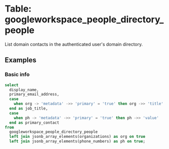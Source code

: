 # Table: googleworkspace_people_directory_people

List domain contacts in the authenticated user's domain directory.

## Examples

### Basic info

```sql
select
  display_name,
  primary_email_address,
  case
    when org -> 'metadata' ->> 'primary' = 'true' then org ->> 'title'
  end as job_title,
  case
    when ph -> 'metadata' ->> 'primary' = 'true' then ph ->> 'value'
  end as primary_contact
from
  googleworkspace_people_directory_people
  left join jsonb_array_elements(organizations) as org on true
  left join jsonb_array_elements(phone_numbers) as ph on true;
```

